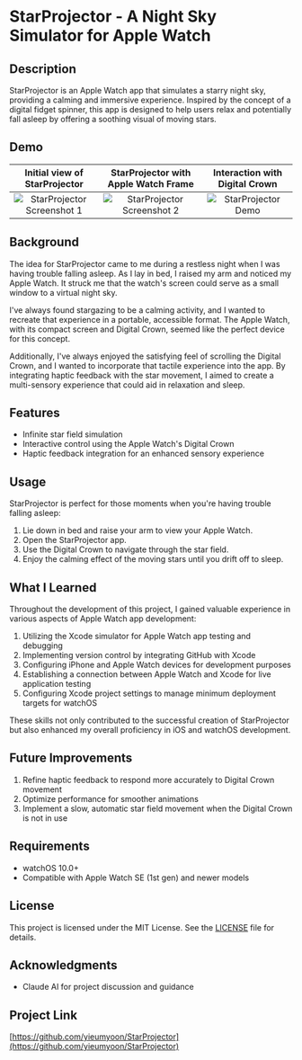 # StarProjector - A Night Sky Simulator for Apple Watch

## Description
StarProjector is an Apple Watch app that simulates a starry night sky, providing a calming and immersive experience. Inspired by the concept of a digital fidget spinner, this app is designed to help users relax and potentially fall asleep by offering a soothing visual of moving stars.

## Demo

| Initial view of StarProjector | StarProjector with Apple Watch Frame | Interaction with Digital Crown |
|:---:|:---:|:---:|
| ![StarProjector Screenshot 1](https://github.com/user-attachments/assets/f06def33-b572-4f06-9c40-53576382424d) | ![StarProjector Screenshot 2](https://github.com/user-attachments/assets/ca978127-21ae-460b-b116-d0c6a9e3e2d0) | ![StarProjector Demo](https://github.com/user-attachments/assets/466d1e1e-ab8f-432a-bbec-7d52739116e1) |

## Background
The idea for StarProjector came to me during a restless night when I was having trouble falling asleep. As I lay in bed, I raised my arm and noticed my Apple Watch. It struck me that the watch's screen could serve as a small window to a virtual night sky. 

I've always found stargazing to be a calming activity, and I wanted to recreate that experience in a portable, accessible format. The Apple Watch, with its compact screen and Digital Crown, seemed like the perfect device for this concept.

Additionally, I've always enjoyed the satisfying feel of scrolling the Digital Crown, and I wanted to incorporate that tactile experience into the app. By integrating haptic feedback with the star movement, I aimed to create a multi-sensory experience that could aid in relaxation and sleep.

## Features
- Infinite star field simulation
- Interactive control using the Apple Watch's Digital Crown
- Haptic feedback integration for an enhanced sensory experience

## Usage
StarProjector is perfect for those moments when you're having trouble falling asleep:

1. Lie down in bed and raise your arm to view your Apple Watch.
2. Open the StarProjector app.
3. Use the Digital Crown to navigate through the star field.
4. Enjoy the calming effect of the moving stars until you drift off to sleep.

## What I Learned
Throughout the development of this project, I gained valuable experience in various aspects of Apple Watch app development:

1. Utilizing the Xcode simulator for Apple Watch app testing and debugging
2. Implementing version control by integrating GitHub with Xcode
3. Configuring iPhone and Apple Watch devices for development purposes
4. Establishing a connection between Apple Watch and Xcode for live application testing
5. Configuring Xcode project settings to manage minimum deployment targets for watchOS

These skills not only contributed to the successful creation of StarProjector but also enhanced my overall proficiency in iOS and watchOS development.

## Future Improvements
1. Refine haptic feedback to respond more accurately to Digital Crown movement
2. Optimize performance for smoother animations
3. Implement a slow, automatic star field movement when the Digital Crown is not in use

## Requirements
- watchOS 10.0+
- Compatible with Apple Watch SE (1st gen) and newer models

## License
This project is licensed under the MIT License. See the [LICENSE](LICENSE) file for details.

## Acknowledgments
- Claude AI for project discussion and guidance

## Project Link
[https://github.com/yieumyoon/StarProjector](https://github.com/yieumyoon/StarProjector)
